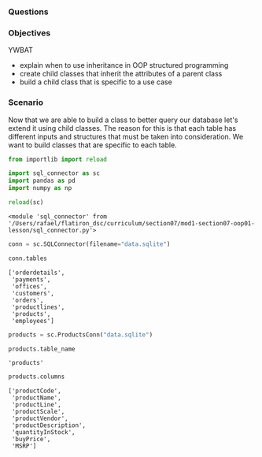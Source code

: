 
### Questions


### Objectives
YWBAT 
* explain when to use inheritance in OOP structured programming
* create child classes that inherit the attributes of a parent class
* build a child class that is specific to a use case

### Scenario
Now that we are able to build a class to better query our database let's extend it using child classes.  The reason for this is that each table has different inputs and structures that must be taken into consideration. We want to build classes that are specific to each table.


```python
from importlib import reload

import sql_connector as sc
import pandas as pd
import numpy as np

reload(sc)
```




    <module 'sql_connector' from '/Users/rafael/flatiron_dsc/curriculum/section07/mod1-section07-oop01-lesson/sql_connector.py'>




```python
conn = sc.SQLConnector(filename="data.sqlite")
```


```python
conn.tables
```




    ['orderdetails',
     'payments',
     'offices',
     'customers',
     'orders',
     'productlines',
     'products',
     'employees']




```python
products = sc.ProductsConn("data.sqlite")
```


```python
products.table_name
```




    'products'




```python
products.columns
```




    ['productCode',
     'productName',
     'productLine',
     'productScale',
     'productVendor',
     'productDescription',
     'quantityInStock',
     'buyPrice',
     'MSRP']


